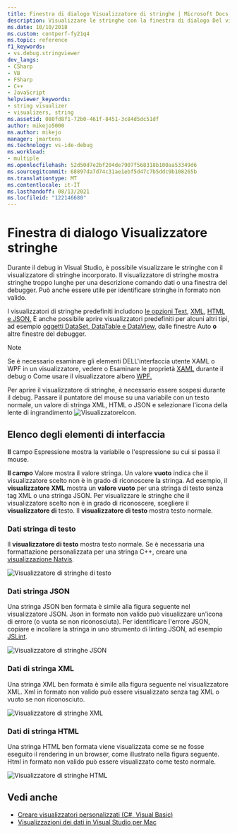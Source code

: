 ```yaml
---
title: Finestra di dialogo Visualizzatore di stringhe | Microsoft Docs
description: Visualizzare le stringhe con la finestra di dialogo Del visualizzatore di stringhe predefinita durante il debug in Visual Studio.
ms.date: 10/10/2018
ms.custom: contperf-fy21q4
ms.topic: reference
f1_keywords:
- vs.debug.stringviewer
dev_langs:
- CSharp
- VB
- FSharp
- C++
- JavaScript
helpviewer_keywords:
- string visualizer
- visualizers, string
ms.assetid: 080fd8f1-72b0-461f-8451-3c84d5dc51df
author: mikejo5000
ms.author: mikejo
manager: jmartens
ms.technology: vs-ide-debug
ms.workload:
- multiple
ms.openlocfilehash: 52d50d7e2bf204de7907f568318b100aa53349d6
ms.sourcegitcommit: 68897da7d74c31ae1ebf5d47c7b5ddc9b108265b
ms.translationtype: MT
ms.contentlocale: it-IT
ms.lasthandoff: 08/13/2021
ms.locfileid: "122146680"
---
```

# <a name="string-visualizer-dialog-box"></a>Finestra di dialogo Visualizzatore stringhe

Durante il debug in Visual Studio, è possibile visualizzare le stringhe con il visualizzatore di stringhe incorporato. Il visualizzatore di stringhe mostra stringhe troppo lunghe per una descrizione comando dati o una finestra del debugger. Può anche essere utile per identificare stringhe in formato non valido.

I visualizzatori di stringhe predefiniti includono [le opzioni Text](#text-string-data), [XML](#xml-string-data), [HTML](#html-string-data) [e JSON.](#json-string-data) È anche possibile aprire visualizzatori predefiniti per alcuni altri tipi, ad esempio [oggetti DataSet, DataTable e DataView,](../debugger/dataset-visualizer-dialog-box.md) dalle finestre Auto **o** altre finestre del debugger.

> [!NOTE]
> Se è necessario esaminare gli elementi DELL'interfaccia utente XAML o WPF in un visualizzatore, vedere o Esaminare le proprietà [XAML](../xaml-tools/inspect-xaml-properties-while-debugging.md) durante il debug o Come usare il visualizzatore albero [WPF.](../debugger/how-to-use-the-wpf-tree-visualizer.md)

Per aprire il visualizzatore di stringhe, è necessario essere sospesi durante il debug. Passare il puntatore del mouse su una variabile con un testo normale, un valore di stringa XML, HTML o JSON e selezionare l'icona della lente di ingrandimento ![VisualizzatoreIcon](../debugger/media/dbg-tips-visualizer-icon.png "Icona del visualizzatore").

## <a name="uielement-list"></a>Elenco degli elementi di interfaccia

**Il** campo Espressione mostra la variabile o l'espressione su cui si passa il mouse.

**Il campo** Valore mostra il valore stringa. Un valore **vuoto** indica che il visualizzatore scelto non è in grado di riconoscere la stringa. Ad esempio, il **visualizzatore XML** mostra un **valore vuoto** per una stringa di testo senza tag XML o una stringa JSON. Per visualizzare le stringhe che il visualizzatore scelto non è in grado di riconoscere, scegliere il **visualizzatore di** testo. Il **visualizzatore di testo** mostra testo normale.

### <a name="text-string-data"></a>Dati stringa di testo

Il **visualizzatore di testo** mostra testo normale. Se è necessaria una formattazione personalizzata per una stringa C++, creare una [visualizzazione Natvis](../debugger/create-custom-views-of-native-objects.md).

![Visualizzatore di stringhe di testo](../debugger/media/dbg-string-visualizer-text.png "Visualizzatore di stringhe di testo")

### <a name="json-string-data"></a>Dati stringa JSON

Una stringa JSON ben formata è simile alla figura seguente nel visualizzatore JSON. Json in formato non valido può visualizzare un'icona di errore (o vuota se non riconosciuta). Per identificare l'errore JSON, copiare e incollare la stringa in uno strumento di linting JSON, ad esempio [JSLint](https://www.jslint.com/).

![Visualizzatore di stringhe JSON](../debugger/media/dbg-tips-string-visualizer-json.png "Visualizzatore di stringhe JSON")

### <a name="xml-string-data"></a>Dati di stringa XML

Una stringa XML ben formata è simile alla figura seguente nel visualizzatore XML. Xml in formato non valido può essere visualizzato senza tag XML o vuoto se non riconosciuto.

![Visualizzatore di stringhe XML](../debugger/media/dbg-string-visualizers-xml.png "Visualizzatore di stringhe XML")

### <a name="html-string-data"></a>Dati di stringa HTML

Una stringa HTML ben formata viene visualizzata come se ne fosse eseguito il rendering in un browser, come illustrato nella figura seguente. Html in formato non valido può essere visualizzato come testo normale.

![Visualizzatore di stringhe HTML](../debugger/media/dbg-string-visualizers-html.png "Visualizzatore di stringhe HTML")

## <a name="see-also"></a>Vedi anche

- [Creare visualizzatori personalizzati (C#, Visual Basic)](../debugger/create-custom-visualizers-of-data.md)
- [Visualizzazioni dei dati in Visual Studio per Mac](/visualstudio/mac/data-visualizations)